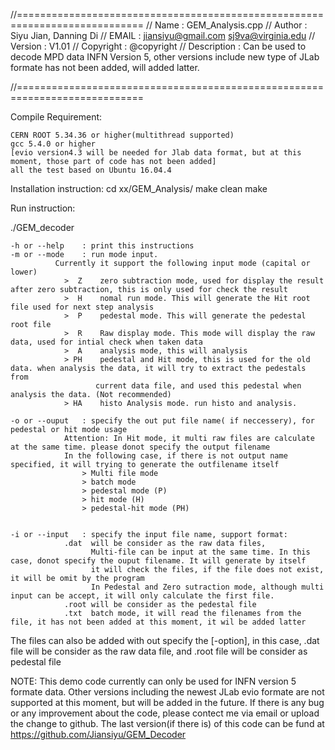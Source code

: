 //============================================================================
// Name        : GEM_Analysis.cpp
// Author      : Siyu Jian, Danning Di
// EMAIL       : jiansiyu@gmail.com   sj9va@virginia.edu
// Version     : V1.01
// Copyright   : @copyright
// Description : Can be used to decode MPD data INFN Version 5, other versions include 
		  new type of JLab formate has not been added, will added latter.

//============================================================================

Compile Requirement:
	
	CERN ROOT 5.34.36 or higher(multithread supported)
	gcc 5.4.0 or higher
	[evio version4.3 will be needed for Jlab data format, but at this moment, those part of code has not been added]
	all the test based on Ubuntu 16.04.4

Installation instruction:
	cd xx/GEM_Analysis/
	make clean 
	make

Run instruction:
	
./GEM_decoder
 
	-h or --help	: print this instructions 
	-m or --mode    : run mode input. 
			  Currently it support the following input mode (capital or lower)
				>  Z	zero subtraction mode, used for display the result after zero subtraction, this is only used for check the result
				>  H	nomal run mode. This will generate the Hit root file used for next step analysis 
				>  P	pedestal mode. This will generate the pedestal root file
				>  R	Raw display mode. This mode will display the raw data, used for intial check when taken data
				>  A    analysis mode, this will analysis 
				> PH    pedestal and Hit mode, this is used for the old data. when analysis the data, it will try to extract the pedestals from 
					   current data file, and used this pedestal when analysis the data. (Not recommended)
				> HA    histo Analysis mode. run histo and analysis.

	-o or --ouput	: specify the out put file name( if neccessery), for pedestal or hit mode usage 
				Attention: In Hit mode, it multi raw files are calculate at the same time. please donot specify the output filename
				In the following case, if there is not output name specified, it will trying to generate the outfilename itself
					> Multi file mode
					> batch mode
					> pedestal mode (P)
					> hit mode (H)
					> pedestal-hit mode (PH)
 

	-i or --input   : specify the input file name, support format: 
				.dat  will be consider as the raw data files, 
				      Multi-file can be input at the same time. In this case, donot specify the ouput filename. It will generate by itself
				      it will check the files, if the file does not exist, it will be omit by the program
				      In Pedestal and Zero sutraction mode, although multi input can be accept, it will only calculate the first file. 
				.root will be consider as the pedestal file
				.txt  batch mode, it will read the filenames from the file, it has not been added at this moment, it wil be added latter

The files can also be added with out specify the [-option], in this case, .dat file will be consider as the raw data file, and .root file will be consider as pedestal file 
	

NOTE: 
	This demo code currently can only be used for INFN version 5 formate data. Other versions including the newest JLab evio formate are not supported at this moment, but will be added in the future.
	If there is any bug or any improvement about the code, please contect me via email or upload the change to github.
	The last version(if there is) of this code can be fund at https://github.com/Jiansiyu/GEM_Decoder
